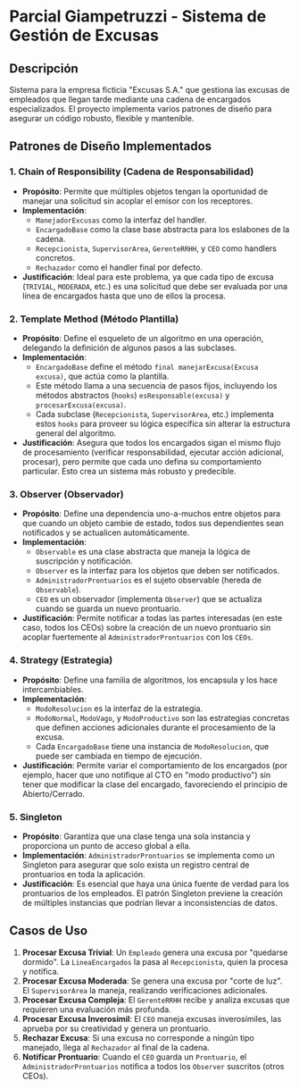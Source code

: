 # Parcial Giampetruzzi - Sistema de Gestión de Excusas

## Descripción
Sistema para la empresa ficticia "Excusas S.A." que gestiona las excusas de empleados que llegan tarde mediante una cadena de encargados especializados. El proyecto implementa varios patrones de diseño para asegurar un código robusto, flexible y mantenible.

## Patrones de Diseño Implementados

### 1. Chain of Responsibility (Cadena de Responsabilidad)
- **Propósito**: Permite que múltiples objetos tengan la oportunidad de manejar una solicitud sin acoplar el emisor con los receptores.
- **Implementación**:
  - `ManejadorExcusas` como la interfaz del handler.
  - `EncargadoBase` como la clase base abstracta para los eslabones de la cadena.
  - `Recepcionista`, `SupervisorArea`, `GerenteRRHH`, y `CEO` como handlers concretos.
  - `Rechazador` como el handler final por defecto.
- **Justificación**: Ideal para este problema, ya que cada tipo de excusa (`TRIVIAL`, `MODERADA`, etc.) es una solicitud que debe ser evaluada por una línea de encargados hasta que uno de ellos la procesa.

### 2. Template Method (Método Plantilla)
- **Propósito**: Define el esqueleto de un algoritmo en una operación, delegando la definición de algunos pasos a las subclases.
- **Implementación**:
  - `EncargadoBase` define el método `final manejarExcusa(Excusa excusa)`, que actúa como la plantilla.
  - Este método llama a una secuencia de pasos fijos, incluyendo los métodos abstractos (`hooks`) `esResponsable(excusa)` y `procesarExcusa(excusa)`.
  - Cada subclase (`Recepcionista`, `SupervisorArea`, etc.) implementa estos `hooks` para proveer su lógica específica sin alterar la estructura general del algoritmo.
- **Justificación**: Asegura que todos los encargados sigan el mismo flujo de procesamiento (verificar responsabilidad, ejecutar acción adicional, procesar), pero permite que cada uno defina su comportamiento particular. Esto crea un sistema más robusto y predecible.

### 3. Observer (Observador)
- **Propósito**: Define una dependencia uno-a-muchos entre objetos para que cuando un objeto cambie de estado, todos sus dependientes sean notificados y se actualicen automáticamente.
- **Implementación**:
  - `Observable` es una clase abstracta que maneja la lógica de suscripción y notificación.
  - `Observer` es la interfaz para los objetos que deben ser notificados.
  - `AdministradorProntuarios` es el sujeto observable (hereda de `Observable`).
  - `CEO` es un observador (implementa `Observer`) que se actualiza cuando se guarda un nuevo prontuario.
- **Justificación**: Permite notificar a todas las partes interesadas (en este caso, todos los CEOs) sobre la creación de un nuevo prontuario sin acoplar fuertemente al `AdministradorProntuarios` con los `CEOs`.

### 4. Strategy (Estrategia)
- **Propósito**: Define una familia de algoritmos, los encapsula y los hace intercambiables.
- **Implementación**:
  - `ModoResolucion` es la interfaz de la estrategia.
  - `ModoNormal`, `ModoVago`, y `ModoProductivo` son las estrategias concretas que definen acciones adicionales durante el procesamiento de la excusa.
  - Cada `EncargadoBase` tiene una instancia de `ModoResolucion`, que puede ser cambiada en tiempo de ejecución.
- **Justificación**: Permite variar el comportamiento de los encargados (por ejemplo, hacer que uno notifique al CTO en "modo productivo") sin tener que modificar la clase del encargado, favoreciendo el principio de Abierto/Cerrado.

### 5. Singleton
- **Propósito**: Garantiza que una clase tenga una sola instancia y proporciona un punto de acceso global a ella.
- **Implementación**: `AdministradorProntuarios` se implementa como un Singleton para asegurar que solo exista un registro central de prontuarios en toda la aplicación.
- **Justificación**: Es esencial que haya una única fuente de verdad para los prontuarios de los empleados. El patrón Singleton previene la creación de múltiples instancias que podrían llevar a inconsistencias de datos.

## Casos de Uso

1.  **Procesar Excusa Trivial**: Un `Empleado` genera una excusa por "quedarse dormido". La `LineaEncargados` la pasa al `Recepcionista`, quien la procesa y notifica.
2.  **Procesar Excusa Moderada**: Se genera una excusa por "corte de luz". El `SupervisorArea` la maneja, realizando verificaciones adicionales.
3.  **Procesar Excusa Compleja**: El `GerenteRRHH` recibe y analiza excusas que requieren una evaluación más profunda.
4.  **Procesar Excusa Inverosímil**: El `CEO` maneja excusas inverosímiles, las aprueba por su creatividad y genera un prontuario.
5.  **Rechazar Excusa**: Si una excusa no corresponde a ningún tipo manejado, llega al `Rechazador` al final de la cadena.
6.  **Notificar Prontuario**: Cuando el `CEO` guarda un `Prontuario`, el `AdministradorProntuarios` notifica a todos los `Observer` suscritos (otros CEOs).

